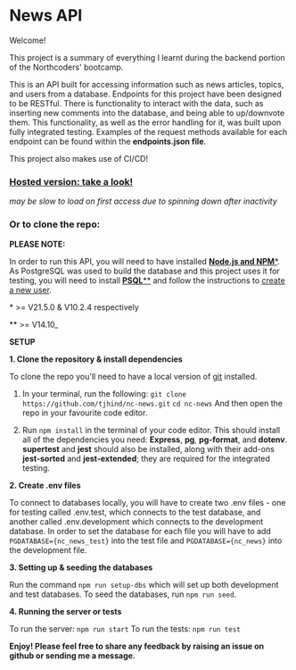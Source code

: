 # News API

Welcome!

This project is a summary of everything I learnt during the backend portion of the Northcoders' bootcamp.

This is an API built for accessing information such as news articles, topics, and users from a database. Endpoints for this project have been designed to be RESTful. There is functionality to interact with the data, such as inserting new comments into the database, and being able to up/downvote them. This functionality, as well as the error handling for it, was built upon fully integrated testing. Examples of the request methods available for each endpoint can be found within the **endpoints.json file**.

This project also makes use of CI/CD!

### [Hosted version: take a look!](https://news-rpsp.onrender.com)

_may be slow to load on first access due to spinning down after inactivity_

### Or to clone the repo:

**PLEASE NOTE:**

In order to run this API, you will need to have installed [**Node.js and NPM**\*](https://docs.npmjs.com/downloading-and-installing-node-js-and-npm). As PostgreSQL was used to build the database and this project uses it for testing, you will need to install [**PSQL**\*\*](https://www.postgresql.org/download/) and follow the instructions to [create a new user](https://www.postgresql.org/docs/8.0/sql-createuser.html).

\* >= V21.5.0 & V10.2.4 respectively

\*\* >= V14.10\_

**SETUP**

**1. Clone the repository & install dependencies**

To clone the repo you'll need to have a local version of [git](https://git-scm.com/book/en/v2/Getting-Started-Installing-Git) installed.

1. In your terminal, run the following:
   `git clone https://github.com/tjhind/nc-news.git`
   `cd nc-news`
   And then open the repo in your favourite code editor.

2. Run `npm install` in the terminal of your code editor. This should install all of the dependencies you need: **Express**, **pg**, **pg-format**, and **dotenv**. **supertest** and **jest** should also be installed, along with their add-ons **jest-sorted** and **jest-extended**; they are required for the integrated testing.

**2. Create .env files**

To connect to databases locally, you will have to create two .env files - one for testing called .env.test, which connects to the test database, and another called .env.development which connects to the development database. In order to set the database for each file you will have to add
`PGDATABASE={nc_news_test}` into the test file and `PGDATABASE={nc_news}` into the development file.

**3. Setting up & seeding the databases**

Run the command `npm run setup-dbs` which will set up both development and test databases. To seed the databases, run `npm run seed`.

**4. Running the server or tests**

To run the server: `npm run start`
To run the tests: `npm run test`

**Enjoy! Please feel free to share any feedback by raising an issue on github or sending me a message.**
